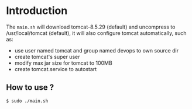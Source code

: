 # Introduction

The `main.sh` will download tomcat-8.5.29 (default) and uncompress to /usr/local/tomcat (default), it will also configure tomcat automatically, such as:

* use user named tomcat and group named devops to own source dir
* create tomcat's super user
* modify max jar size for tomcat to 100MB
* create tomcat.service to autostart

## How to use ?
```
$ sudo ./main.sh
```
